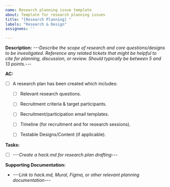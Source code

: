 ```yaml
---
name: Research planning issue template
about: Template for research planning issues
title: "[Research Planning] "
labels: "Research & Design"
assignees: ''

---
```


**Description:**
*---Describe the scope of research and core questions/designs to be investigated. Reference any related tickets that might be helpful to cite for planning, discussion, or review. Should typically be between 5 and 13 points.---*

**AC:**
- [ ] A research plan has been created which includes:
    - [ ] Relevant research questions.
    - [ ] Recruitment criteria & target participants.
    - [ ] Recruitment/participation email templates.
    - [ ] Timeline (for recruitment and for research sessions).
    - [ ] Testable Designs/Content (if applicable).


**Tasks:**
- [ ] *---Create a hack.md for research plan drafting---*

**Supporting Documentation:**
- *---Link to hack.md, Mural, Figma, or other relevant planning documentation---*
